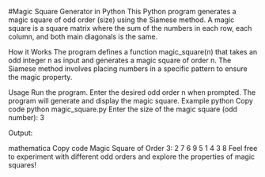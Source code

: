 #Magic Square Generator in Python
This Python program generates a magic square of odd order (size) using the Siamese method. A magic square is a square matrix where the sum of the numbers in each row, each column, and both main diagonals is the same.

How it Works
The program defines a function magic_square(n) that takes an odd integer n as input and generates a magic square of order n. The Siamese method involves placing numbers in a specific pattern to ensure the magic property.

Usage
Run the program.
Enter the desired odd order n when prompted.
The program will generate and display the magic square.
Example
python
Copy code
python magic_square.py
Enter the size of the magic square (odd number): 3

Output:

mathematica
Copy code
Magic Square of Order 3:
2 7 6
9 5 1
4 3 8
Feel free to experiment with different odd orders and explore the properties of magic squares!
